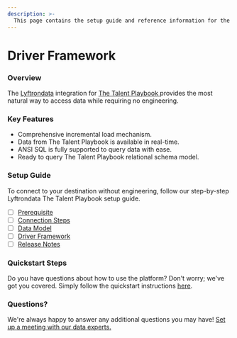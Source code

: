 ```yaml
---
description: >-
  This page contains the setup guide and reference information for the The Talent Playbook source connector.
---
```


# Driver Framework

### Overview

The [Lyftrondata](https://www.lyftrondata.com/) integration for [The Talent Playbook](https://www.lyftrondata.com/integration/the-talent-playbook/)[ ](https://www.lyftrondata.com/integration/the-talent-playbook/)provides the most natural way to access data while requiring no engineering.

### Key Features

* Comprehensive incremental load mechanism.
* Data from The Talent Playbook is available in real-time.&#x20;
* ANSI SQL is fully supported to query data with ease.
* Ready to query The Talent Playbook relational schema model.

### Setup Guide

To connect to your destination without engineering, follow our step-by-step Lyftrondata The Talent Playbook setup guide.

* [ ] [Prerequisite](../../marketing-analytics/the-talent-playbook/prerequisite.md)
* [ ] [Connection Steps](../../marketing-analytics/the-talent-playbook/connection-steps.md)
* [ ] [Data Model](../../marketing-analytics/the-talent-playbook/data-model/)
* [ ] [Driver Framework](../../marketing-analytics/the-talent-playbook/driver-framework/)
* [ ] [Release Notes](../../marketing-analytics/the-talent-playbook/release-notes.md)

### Quickstart Steps

Do you have questions about how to use the platform? Don't worry; we've got you covered. Simply follow the quickstart instructions [here](../../../quickstart-steps.md).

### Questions? <a href="#questions" id="questions"></a>

We're always happy to answer any additional questions you may have! [Set up a meeting with our data experts.](https://www.lyftrondata.com/book-a-meeting/)


